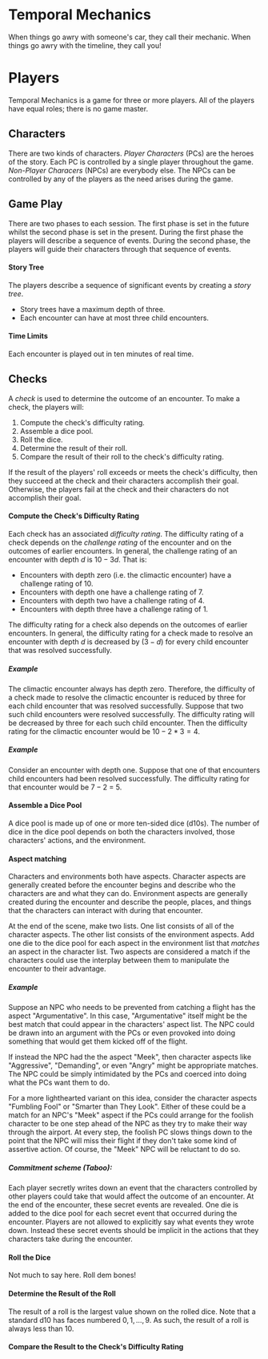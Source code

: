 # Temporal Mechanics

When things go awry with someone's car, they call their mechanic.
When things go awry with the timeline, they call you!

# Players
Temporal Mechanics is a game for three or more players.
All of the players have equal roles; there is no game master.

## Characters
There are two kinds of characters.
_Player Characters_ (PCs) are the heroes of the story.
Each PC is controlled by a single player throughout the game.
_Non-Player Characers_ (NPCs) are everybody else.
The NPCs can be controlled by any of the players as the need arises during the game.

## Game Play
There are two phases to each session.
The first phase is set in the future whilst the second phase is set in the present.
During the first phase the players will describe a sequence of events.
During the second phase, the players will guide their characters through that sequence of events.

#### Story Tree
The players describe a sequence of significant events by creating a _story tree_.

   - Story trees have a maximum depth of three.
   - Each encounter can have at most three child encounters.

#### Time Limits
Each encounter is played out in ten minutes of real time.

## Checks
A _check_ is used to determine the outcome of an encounter.
To make a check, the players will:
   1. Compute the check's difficulty rating.
   2. Assemble a dice pool.
   3. Roll the dice.
   4. Determine the result of their roll.
   5. Compare the result of their roll to the check's difficulty rating.

If the result of the players' roll exceeds or meets the check's difficulty, then they succeed at the check and their characters accomplish their goal.
Otherwise, the players fail at the check and their characters do not accomplish their goal.

#### Compute the Check's Difficulty Rating
Each check has an associated _difficulty rating_.
The difficulty rating of a check depends on the _challenge rating_ of the encounter and on the outcomes of earlier encounters.
In general, the challenge rating of an encounter with depth $d$ is $10 - 3d$.
That is:
   - Encounters with depth zero (i.e. the climactic encounter) have a challenge rating of 10.
   - Encounters with depth one have a challenge rating of 7.
   - Encounters with depth two have a challenge rating of 4.
   - Encounters with depth three have a challenge rating of 1.

The difficulty rating for a check also depends on the outcomes of earlier encounters.
In general, the difficulty rating for a check made to resolve an encounter with depth $d$ is decreased by $(3-d)$ for every child encounter that was resolved successfully.

##### Example
The climactic encounter always has depth zero.
Therefore, the difficulty of a check made to resolve the climactic encounter is reduced by three for each child encounter that was resolved successfully.
Suppose that two such child encounters were resolved successfully.
The difficulty rating will be decreased by three for each such child encounter.
Then the difficulty rating for the climactic encounter would be $10 - 2*3 = 4$.

##### Example
Consider an encounter with depth one.
Suppose that one of that encounters child encounters had been resolved successfully.
The difficulty rating for that encounter would be $7 - 2$ = 5.

#### Assemble a Dice Pool
A dice pool is made up of one or more ten-sided dice (d10s).
The number of dice in the dice pool depends on both the characters involved, those characters' actions, and the environment.

#### Aspect matching
Characters and environments both have aspects.
Character aspects are generally created before the encounter begins and describe who the characters are and what they can do.
Environment aspects are generally created during the encounter and describe the people, places, and things that the characters can interact with during that encounter.

At the end of the scene, make two lists.
One list consists of all of the character aspects.
The other list consists of the environment aspects.
Add one die to the dice pool for each aspect in the environment list that _matches_ an aspect in the character list.
Two aspects are considered a match if the characters could use the interplay between them to manipulate the encounter to their advantage.

##### Example
Suppose an NPC who needs to be prevented from catching a flight has the aspect "Argumentative".
In this case, "Argumentative" itself might be the best match that could appear in the characters' aspect list. The NPC could be drawn into an argument with the PCs or even provoked into doing something that would get them kicked off of the flight.

If instead the NPC had the the aspect "Meek", then character aspects like "Aggressive", "Demanding", or even "Angry" might be appropriate matches. The NPC could be simply intimidated by the PCs and coerced into doing what the PCs want them to do.

For a more lighthearted variant on this idea, consider the character aspects "Fumbling Fool" or "Smarter than They Look".
Either of these could be a match for an NPC's "Meek" aspect if the PCs could arrange for the foolish character to be one step ahead of the NPC as they try to make their way through the airport.
At every step, the foolish PC slows things down to the point that the NPC will miss their flight if they don't take some kind of assertive action.
Of course, the "Meek" NPC will be reluctant to do so.  

##### Commitment scheme (Taboo):
Each player secretly writes down an event that the characters controlled by other players could take that would affect the outcome of an encounter.
At the end of the encounter, these secret events are revealed.
One die is added to the dice pool for each secret event that occurred during the encounter.
Players are not allowed to explicitly say what events they wrote down. Instead these secret events should be implicit in the actions that they characters take during the encounter.

#### Roll the Dice
Not much to say here.  Roll dem bones!

#### Determine the Result of the Roll
The result of a roll is the largest value shown on the rolled dice.
Note that a standard d10 has faces numbered $0,1,\ldots,9$.
As such, the result of a roll is always less than 10.


#### Compare the Result to the Check's Difficulty Rating
